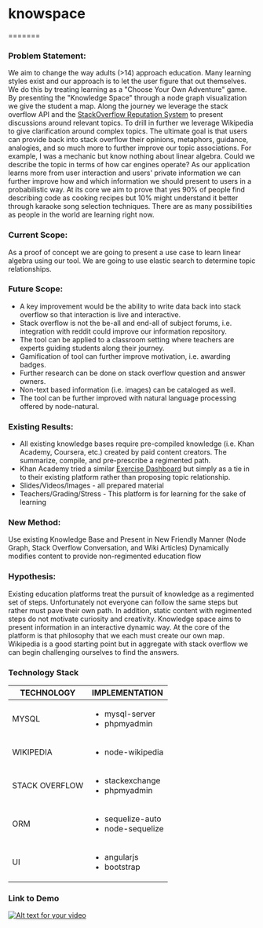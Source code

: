 # knowspace
=======
### Problem Statement:

We aim to change the way adults (>14) approach education. Many learning styles exist and our approach is to let the user figure that out themselves. We do this by treating learning as a "Choose Your Own Adventure" game. By presenting the "Knowledge Space" through a node graph visualization we give the student a map. Along the journey we leverage the stack overflow API and the <a href="http://www.cs.cmu.edu/~dmovshov/papers/asonam_2013.pdf">StackOverflow Reputation System</a> to present discussions around relevant topics. To drill in further we leverage Wikipedia to give clarification around complex topics.
The ultimate goal is that users can provide back into stack overflow their opinions, metaphors, guidance, analogies, and so much more to further improve our topic associations. For example, I was a mechanic but know nothing about linear algebra. Could we describe the topic in terms of how car engines operate? As our application learns more from user interaction and users' private information we can further improve how and which information we should present to users in a probabilistic way. At its core we aim to prove that yes 90% of people find describing code as cooking recipes but 10% might understand it better through karaoke song selection techniques. There are as many possibilities as people in the world are learning right now. 
	
### Current Scope:

As a proof of concept we are going to present a use case to learn linear algebra using our tool. 
We are going to use elastic search to determine topic relationships.
    
### Future Scope:
* A key improvement would be the ability to write data back into stack overflow so that interaction is live and interactive. 
* Stack overflow is not the be-all and end-all of subject forums, i.e. integration with reddit could improve our information repository.
* The tool can be applied to a classroom setting where teachers are experts guiding students along their journey.
* Gamification of tool can further improve motivation, i.e. awarding badges.
* Further research can be done on stack overflow question and answer owners.
* Non-text based information (i.e. images) can be cataloged as well.
* The tool can be further improved with natural language processing offered by node-natural. 

### Existing Results:
* All existing knowledge bases require pre-compiled knowledge (i.e. Khan Academy, Coursera, etc.) created by paid content creators. The summarize, compile, and pre-prescribe a regimented path.
* Khan Academy tried a similar <a href="https://www.khanacademy.org/exercisedashboard">Exercise Dashboard</a> but simply as a tie in to their existing platform rather than proposing topic relationship.
* Slides/Videos/Images - all prepared material
* Teachers/Grading/Stress - This platform is for learning for the sake of learning
	
### New Method:

Use existing Knowledge Base and Present in New Friendly Manner (Node Graph, Stack Overflow Conversation, and Wiki Articles)
Dynamically modifies content to provide non-regimented education flow
	
### Hypothesis:

Existing education platforms treat the pursuit of knowledge as a regimented set of steps. Unfortunately not everyone can follow the same steps but rather must pave their own path. In addition, static content with regimented steps do not motivate curiosity and creativity. Knowledge space aims to present information in an interactive dynamic way. At the core of the platform is that philosophy that we each must create our own map. Wikipedia is a good starting point but in aggregate with stack overflow we can begin challenging ourselves to find the answers. 

### Technology Stack
| TECHNOLOGY | IMPLEMENTATION |
| ---------- | --------------- |
| MYSQL      | <ul><li>mysql-server</li><li>phpmyadmin</li></ul> |
| WIKIPEDIA  | <ul><li>node-wikipedia</li></ul> |
| STACK OVERFLOW | <ul><li>stackexchange</li><li>phpmyadmin</li></ul> |
| ORM | <ul><li>sequelize-auto</li><li>node-sequelize</li></ul> |
| UI |  <ul><li>angularjs</li><li>bootstrap</li></ul> |

### Link to Demo

[![Alt text for your video](http://img.youtube.com/vi/9NDBHs4vHJU/0.jpg)](http://www.youtube.com/watch?v=9NDBHs4vHJU)
